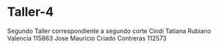 # Taller-4
Segundo Taller correspondiente a segundo corte
Cindi Tatiana Rubiano Valencia 115863
Jose Mauricio Criado Contreras 112573
